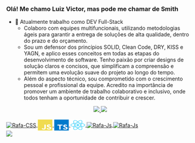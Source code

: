 ### Olá! Me chamo Luiz Victor, mas pode me chamar de Smith

- 🔭 Atualmente trabalho como DEV Full-Stack
  - Colaboro com equipes multifuncionais, utilizando metodologias ágeis para garantir a entrega de soluções de alta qualidade, dentro do prazo e do orçamento.
  - Sou um defensor dos princípios SOLID, Clean Code, DRY, KISS e YAGN, e aplico esses conceitos em todas as etapas do desenvolvimento de software. Tenho paixão por criar designs de solução claros e concisos, que simplificam a compreensão e permitem uma evolução suave do projeto ao longo do tempo.
  - Além do aspecto técnico, sou comprometido com o crescimento pessoal e profissional da equipe. Acredito na importância de promover um ambiente de trabalho colaborativo e inclusivo, onde todos tenham a oportunidade de contribuir e crescer.

<div align="center">
  <a href="https://www.linkedin.com/in/luiz-victor-oliveira-silva-a57622124/">
  <img height="160em" src="https://github-readme-stats.vercel.app/api?username=luizSmith&show_icons=true&icon_color=FF0000&theme=dark&include_all_commits=true&count_private=true"/>
  <img height="160em" src="https://github-readme-stats.vercel.app/api/top-langs/?username=luizSmith&layout=compact&langs_count=7&theme=dark"/>
</div>
  
 <div style="display: inline_block"><br>  
  <img align="center" alt="Rafa-CSS" height="30" width="40" src="https://cdn.jsdelivr.net/gh/devicons/devicon@latest/icons/nestjs/nestjs-original.svg" />
  <img align="center" alt="Rafa-Js" height="30" width="40" src="https://raw.githubusercontent.com/devicons/devicon/master/icons/javascript/javascript-plain.svg">
  <img align="center" alt="Rafa-Ts" height="30" width="40" src="https://raw.githubusercontent.com/devicons/devicon/master/icons/typescript/typescript-plain.svg">
  <img align="center" alt="Rafa-React" height="30" width="40" src="https://raw.githubusercontent.com/devicons/devicon/master/icons/react/react-original.svg">
  <img align="center" alt="Rafa-Js" height="60" width="40" src="https://cdn.jsdelivr.net/gh/devicons/devicon/icons/php/php-plain.svg"/>
  <img align="center" alt="Rafa-Js" height="60" width="40" src="https://cdn.jsdelivr.net/gh/devicons/devicon/icons/mysql/mysql-original-wordmark.svg" /> 
</div>
  
 <div> 
  <a href="https://www.linkedin.com/in/luiz-victor-oliveira-silva-a57622124/" target="_blank"><img src="https://img.shields.io/badge/-LinkedIn-%230077B5?style=for-the-badge&logo=linkedin&logoColor=white" target="_blank"></a> 

 
</div>
